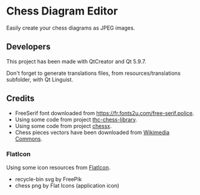 # Chess Diagram Editor 

Easily create your chess diagrams as JPEG images.


## Developers   

This project has been made with QtCreator and Qt 5.9.7.

Don't forget to generate translations files, from resources/translations subfolder, with Qt Linguist.

## Credits

* FreeSerif font downloaded from https://fr.fonts2u.com/free-serif.police.
* Using some code from project [thc-chess-library](https://github.com/billforsternz/thc-chess-library).
* Using some code from project [chessx](http://chessx.sourceforge.net/).
* Chess pieces vectors have been downloaded from [Wikimedia Commons](https://commons.wikimedia.org/wiki/Category:SVG_chess_pieces).

### FlatIcon

Using some icon resources from [FlatIcon](https://www.flaticon.com/).

* recycle-bin svg by FreePik
* chess png by Flat Icons (application icon)
